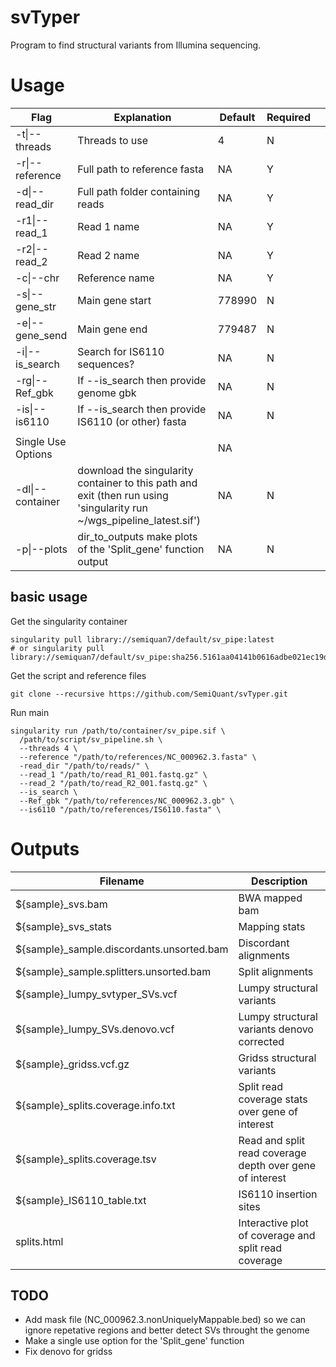 # svTyper

Program to find structural variants from Illumina sequencing. 

# Usage

|     Flag                  |     Explanation                                                                                                                   |     Default    |     Required    |   |
|---------------------------|-----------------------------------------------------------------------------------------------------------------------------------|----------------|-----------------|---|
|     -t\|--threads         |     Threads to use                                                                                                                |     4          |     N           |   |
|     -r\|--reference       |     Full path to reference fasta                                                                                                  |     NA         |     Y           |   |
|     -d\|--read_dir        |     Full path folder containing reads                                                                                             |     NA         |     Y           |   |
|     -r1\|--read_1         |     Read 1 name                                                                                                                   |     NA         |     Y           |   |
|     -r2\|--read_2         |     Read 2 name                                                                                                                   |     NA         |     Y           |   |
|     -c\|--chr             |     Reference name                                                                                                                |     NA         |     Y           |   |
|     -s\|--gene_str        |     Main gene start                                                                                                               |     778990     |     N           |   |
|     -e\|--gene_send       |     Main gene end                                                                                                                 |     779487     |     N           |   |
|     -i\|--is_search       |     Search for IS6110 sequences?                                                                                                  |     NA         |     N           |   |
|     -rg\|--Ref_gbk        |     If --is_search then provide genome gbk                                                                                        |     NA         |     N           |   |
|     -is\|--is6110         |     If --is_search then provide IS6110 (or other) fasta                                                                           |     NA         |     N           |   |
|                           |                                                                                                                                   |                |                 |   |
|     Single Use Options    |                                                                                                                                   |     NA         |                 |   |
|     -dl\|--container      |      download the   singularity container to this path and exit (then run using 'singularity run   ~/wgs_pipeline_latest.sif')    |     NA         |     N           |   |
|     -p\|--plots           |      dir_to_outputs make   plots of the 'Split_gene' function output                                                              |     NA         |     N           |   |

## basic usage

Get the singularity container
```
singularity pull library://semiquan7/default/sv_pipe:latest
# or singularity pull library://semiquan7/default/sv_pipe:sha256.5161aa04141b0616adbe021ec19d6905f67adfce12ab4adf8244535cdf50212e
```

Get the script and reference files
```
git clone --recursive https://github.com/SemiQuant/svTyper.git
```

Run main
```
singularity run /path/to/container/sv_pipe.sif \
  /path/to/script/sv_pipeline.sh \
  --threads 4 \
  --reference "/path/to/references/NC_000962.3.fasta" \
  -read_dir "/path/to/reads/" \
  --read_1 "/path/to/read_R1_001.fastq.gz" \
  --read_2 "/path/to/read_R2_001.fastq.gz" \
  --is_search \
  --Ref_gbk "/path/to/references/NC_000962.3.gb" \
  --is6110 "/path/to/references/IS6110.fasta" \
```

# Outputs

|     Filename                                     |     Description                                                 |
|--------------------------------------------------|-----------------------------------------------------------------|
|     ${sample}_svs.bam                            |     BWA mapped bam                                              |
|     ${sample}_svs_stats                          |     Mapping stats                                               |
|     ${sample}_sample.discordants.unsorted.bam    |     Discordant alignments                                       |
|     ${sample}_sample.splitters.unsorted.bam      |     Split alignments                                            |
|     ${sample}_lumpy_svtyper_SVs.vcf              |     Lumpy structural variants                                   |
|     ${sample}_lumpy_SVs.denovo.vcf               |     Lumpy structural variants denovo corrected                  |
|     ${sample}_gridss.vcf.gz                      |     Gridss structural variants                                  |
|     ${sample}_splits.coverage.info.txt           |     Split read coverage stats over gene of interest             |
|     ${sample}_splits.coverage.tsv                |     Read and split read coverage depth over gene of interest    |
|     ${sample}_IS6110_table.txt                   |     IS6110 insertion sites                                      |
|     splits.html                                  |     Interactive plot of coverage and split read coverage        |


## TODO

* Add mask file (NC_000962.3.nonUniquelyMappable.bed) so we can ignore repetative regions and better detect SVs throught the genome
* Make a single use option for the 'Split_gene' function
* Fix denovo for gridss